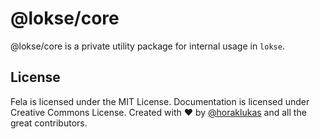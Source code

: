 # @lokse/core

@lokse/core is a private utility package for internal usage in `lokse`.

## License
Fela is licensed under the MIT License.
Documentation is licensed under Creative Commons License.
Created with ♥ by [@horaklukas](https://github.com/horaklukas) and all the great contributors.